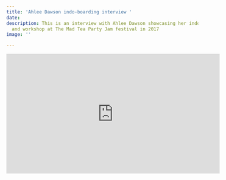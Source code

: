 ```yaml
---
title: 'Ahlee Dawson indo-boarding interview '
date: 
description: This is an interview with Ahlee Dawson showcasing her indo-boarding talent
  and workshop at The Mad Tea Party Jam festival in 2017
image: ''

---
```

<iframe width="560" height="315" src="https://www.youtube.com/embed/a_qHriGzkVM" title="YouTube video player" frameborder="0" allow="accelerometer; autoplay; clipboard-write; encrypted-media; gyroscope; picture-in-picture" allowfullscreen></iframe>